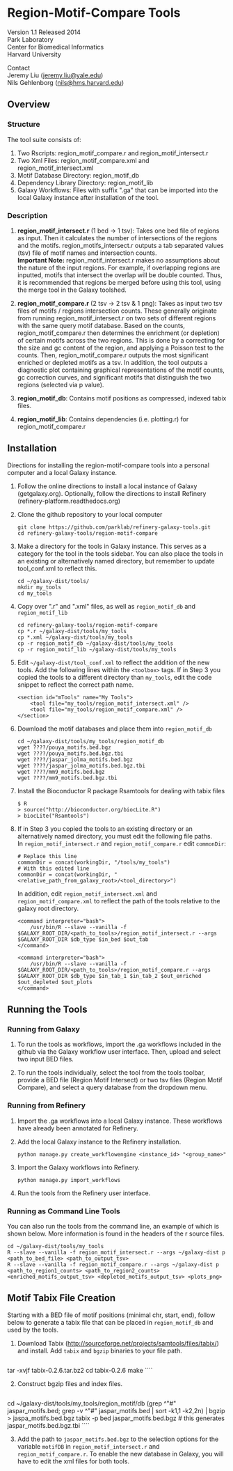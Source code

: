 # Region-Motif-Compare Tools
Version 1.1 Released 2014  
Park Laboratory  
Center for Biomedical Informatics  
Harvard University  

Contact  
Jeremy Liu (jeremy.liu@yale.edu)  
Nils Gehlenborg (nils@hms.harvard.edu)

## Overview
### Structure
The tool suite consists of:

1. Two Rscripts: region_motif_compare.r and region_motif_intersect.r
2. Two Xml Files: region_motif_compare.xml and region_motif_intersect.xml
3. Motif Database Directory: region_motif_db
4. Dependency Library Directory: region_motif_lib
5. Galaxy Workflows: Files with suffix ".ga" that can be imported into the local
Galaxy instance after installation of the tool.

### Description
1. **region_motif_intersect.r** (1 bed -> 1 tsv): 
Takes one bed file of regions as input. Then it calculates
the number of intersections of the regions and the motifs. region_motifs_intersect.r
outputs a tab separated values (tsv) file of motif names and intersection counts.  
**Important Note:** region_motif_intersect.r makes no assumptions about the nature
of the input regions. For example, if overlapping regions are inputted, motifs that
intersect the overlap will be double counted. Thus, it is recommended that regions
be merged before using this tool, using the merge tool in the Galaxy toolshed.

2. **region_motif_compare.r** (2 tsv -> 2 tsv & 1 png): 
Takes as input two tsv files of motifs / regions intersection
counts. These generally originate from running region_motif_intersect.r on two sets
of different regions with the same query motif database. Based on the counts, 
region_motif_compare.r then determines the enrichment (or depletion) of certain
motifs across the two regions. This is done by a correcting for the size and gc
content of the region, and applying a Poisson test to the counts. 
Then, region_motif_compare.r outputs the most significant enriched or depleted
motifs as a tsv. In addition, the tool outputs a diagnostic plot containing
graphical representations of the motif counts, gc correction curves, and significant 
motifs that distinguish the two regions (selected via p value).

3. **region_motif_db**: Contains motif positions as compressed, indexed tabix files.

4. **region_motif_lib**: Contains dependencies (i.e. plotting.r) for region_motif_compare.r

## Installation
Directions for installing the region-motif-compare tools into a personal computer
and a local Galaxy instance.

1. Follow the online directions to install a local instance of Galaxy (getgalaxy.org).
Optionally, follow the directions to install Refinery (refinery-platform.readthedocs.org)

2. Clone the github repository to your local computer
    ````
    git clone https://github.com/parklab/refinery-galaxy-tools.git
    cd refinery-galaxy-tools/region-motif-compare
    ````

3. Make a directory for the tools in Galaxy instance. This serves as a category
for the tool in the tools sidebar. You can also place the tools in an existing
or alternatively named directory, but remember to update tool_conf.xml to reflect this.
    ````
    cd ~/galaxy-dist/tools/
    mkdir my_tools
    cd my_tools
    ````

4. Copy over ".r" and ".xml" files, as well as `region_motif_db` and `region_motif_lib`
    ````
    cd refinery-galaxy-tools/region-motif-compare
    cp *.r ~/galaxy-dist/tools/my_tools
    cp *.xml ~/galaxy-dist/tools/my_tools
    cp -r region_motif_db ~/galaxy-dist/tools/my_tools
    cp -r region_motif_lib ~/galaxy-dist/tools/my_tools
    ````

5. Edit `~/galaxy-dist/tool_conf.xml` to reflect the addition of the new tools.
Add the following lines within the `<toolbox>` tags. If in Step 3 you copied
the tools to a different directory than `my_tools`, edit the code snippet
to reflect the correct path name.
    ````
    <section id="mTools" name="My Tools">  
        <tool file="my_tools/region_motif_intersect.xml" />  
        <tool file="my_tools/region_motif_compare.xml" />  
    </section>
    ````

6. Download the motif databases and place them into `region_motif_db`
    ````
    cd ~/galaxy-dist/tools/my_tools/region_motif_db
    wget ????/pouya_motifs.bed.bgz
    wget ????/pouya_motifs.bed.bgz.tbi
    wget ????/jaspar_jolma_motifs.bed.bgz
    wget ????/jaspar_jolma_motifs.bed.bgz.tbi
    wget ????/mm9_motifs.bed.bgz
    wget ????/mm9_motifs.bed.bgz.tbi
    ````

7. Install the Bioconductor R package Rsamtools for dealing with tabix files
    ```
    $ R
    > source("http://bioconductor.org/biocLite.R")
    > biocLite("Rsamtools")
    ````

8. If in Step 3 you copied the tools to an existing directory or an alternatively
named directory, you must edit the following file paths.  
    In `region_motif_intersect.r` and `region_motif_compare.r` edit `commonDir`:  
    ````
    # Replace this line
    commonDir = concat(workingDir, "/tools/my_tools")
    # With this edited line
    commonDir = concat(workingDir, "<relative_path_from_galaxy_root>/<tool_directory>")
    ````
    In addition, edit `region_motif_intersect.xml` and `region_motif_compare.xml` to
    reflect the path of the tools relative to the galaxy root directory.
    ````
    <command interpreter="bash">
        /usr/bin/R --slave --vanilla -f $GALAXY_ROOT_DIR/<path_to_tools>/region_motif_intersect.r --args $GALAXY_ROOT_DIR $db_type $in_bed $out_tab
    </command>
    ````
    ````
    <command interpreter="bash">
        /usr/bin/R --slave --vanilla -f $GALAXY_ROOT_DIR/<path_to_tools>/region_motif_compare.r --args $GALAXY_ROOT_DIR $db_type $in_tab_1 $in_tab_2 $out_enriched $out_depleted $out_plots
    </command>
    ````

## Running the Tools
### Running from Galaxy
1. To run the tools as workflows, import the .ga workflows included in the github
via the Galaxy workflow user interface. Then, upload and select two input BED files.

2. To run the tools individually, select the tool from the tools toolbar, provide
a BED file (Region Motif Intersect) or two tsv files (Region Motif Compare), and
select a query database from the dropdown menu.

### Running from Refinery
1. Import the .ga workflows into a local Galaxy instance. These workflows have
already been annotated for Refinery.

2. Add the local Galaxy instance to the Refinery installation.
    ````
    python manage.py create_workflowengine <instance_id> "<group_name>"
    ````

3. Import the Galaxy workflows into Refinery.
    ````
    python manage.py import_workflows
    ````
4. Run the tools from the Refinery user interface.

### Running as Command Line Tools
You can also run the tools from the command line, an example of which is shown below.
More information is found in the headers of the r source files.
````
cd ~/galaxy-dist/tools/my_tools
R --slave --vanilla -f region_motif_intersect.r --args ~/galaxy-dist p <path_to_bed_file> <path_to_output_tsv>
R --slave --vanilla -f region_motif_compare.r --args ~/galaxy-dist p <path_to_region1_counts> <path_to_region2_counts> <enriched_motifs_output_tsv> <depleted_motifs_output_tsv> <plots_png>
````

## Motif Tabix File Creation
Starting with a BED file of motif positions (minimal chr, start, end), follow 
below to generate a tabix file that can be placed in `region_motif_db` and
used by the tools. 

1. Download Tabix (http://sourceforge.net/projects/samtools/files/tabix/) and install.
Add `tabix` and `bgzip` binaries to your file path.
    ````
tar -xvjf tabix-0.2.6.tar.bz2
cd tabix-0.2.6
make
    ````

2. Construct bgzip files and index files.
    ````
cd ~/galaxy-dist/tools/my_tools/region_motif/db
(grep ^"#" jaspar_motifs.bed; grep -v ^"#" jaspar_motifs.bed | sort -k1,1 -k2,2n) | bgzip > jaspa_motifs.bed.bgz
tabix -p bed jaspar_motifs.bed.bgz   # this generates jaspar_motifs.bed.bgz.tbi
    ````

3. Add the path to `jaspar_motifs.bed.bgz` to the selection options for the variable
`motifDB` in `region_motif_intersect.r` and `region_motif_compare.r`. To enable
the new database in Galaxy, you will have to edit the xml files for both tools.
